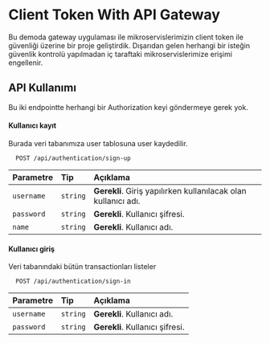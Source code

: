 # Client Token With API Gateway

Bu demoda gateway uygulaması ile mikroservislerimizin client token ile güvenliği üzerine bir proje geliştirdik. Dışarıdan gelen herhangi bir isteğin güvenlik kontrolü yapılmadan iç taraftaki mikroservislerimize erişimi engellenir.

## API Kullanımı

Bu iki endpointte herhangi bir Authorization keyi göndermeye gerek yok.

#### Kullanıcı kayıt

Burada veri tabanımıza user tablosuna user kaydedilir.


```http
  POST /api/authentication/sign-up
```

| Parametre | Tip     | Açıklama                |
| :-------- | :------- | :------------------------- |
| `username` | `string` | **Gerekli**. Giriş yapılırken kullanılacak olan kullanıcı adı. |
| `password` | `string` | **Gerekli**. Kullanıcı şifresi. |
| `name` | `string` | **Gerekli**. Kullanıcı adı. |

#### Kullanıcı giriş
Veri tabanındaki bütün transactionları listeler

```http
  POST /api/authentication/sign-in
```

| Parametre | Tip     | Açıklama                       |
| :-------- | :------- | :-------------------------------- |
| `username` | `string` | **Gerekli**. Kullanıcı adı. |
| `password` | `string` | **Gerekli**. Kullanıcı şifresi. |
